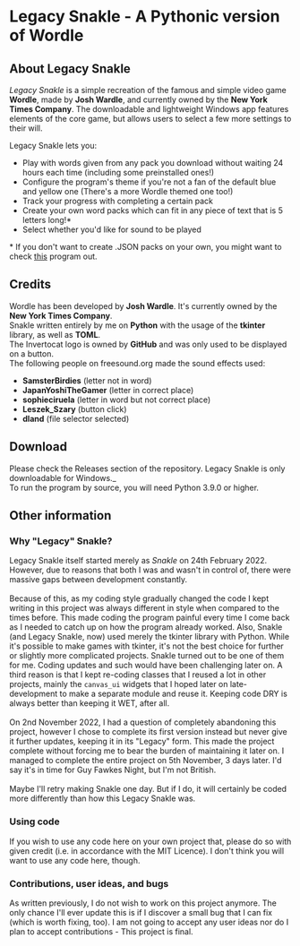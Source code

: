# Legacy Snakle - A Pythonic version of Wordle
## About Legacy Snakle
_Legacy Snakle_ is a simple recreation of the famous and simple video game **Wordle**, made by **Josh Wardle**, and currently owned by the **New York Times Company**.
The downloadable and lightweight Windows app features elements of the core game, but allows users to select a few more settings to their will.<br>

Legacy Snakle lets you:
* Play with words given from any pack you download without waiting 24 hours each time (including some preinstalled ones!)
* Configure the program's theme if you're not a fan of the default blue and yellow one (There's a more Wordle themed one too!)
* Track your progress with completing a certain pack
* Create your own word packs which can fit in any piece of text that is 5 letters long!\*
* Select whether you'd like for sound to be played<br>

\* If you don't want to create .JSON packs on your own, you might want to check [this](https://github.com/R1DF/Snakle-Pack-Editor) program out.<br>

## Credits
Wordle has been developed by **Josh Wardle**. It's currently owned by the **New York Times Company**.<br>
Snakle written entirely by me on **Python** with the usage of the **tkinter** library, as well as **TOML**.<br>
The Invertocat logo is owned by **GitHub** and was only used to be displayed on a button.<br>
The following people on freesound.org made the sound effects used:
* **SamsterBirdies** (letter not in word)
* **JapanYoshiTheGamer** (letter in correct place)
* **sophieciruela** (letter in word but not correct place)
* **Leszek_Szary** (button click)
* **dland** (file selector selected)<br>

## Download
Please check the Releases section of the repository. Legacy Snakle is only downloadable for Windows._<br>
To run the program by source, you will need Python 3.9.0 or higher.<br>

## Other information
### Why "Legacy" Snakle?
Legacy Snakle itself started merely as _Snakle_ on 24th February 2022. However, due to reasons that both I was and wasn't in control of, there were massive gaps between development constantly.<br><br>
Because of this, as my coding style gradually changed the code I kept writing in this project was always different in style when compared to the times before.
This made coding the program painful every time I come back as I needed to catch up on how the program already worked. Also, Snakle (and Legacy Snakle, now) used merely the tkinter library with Python.
While it's possible to make games with tkinter, it's not the best choice for further or slightly more complicated projects. Snakle turned out to be one of them for me. Coding updates and such would have been challenging later on.
A third reason is that I kept re-coding classes that I reused a lot in other projects, mainly the `canvas_ui` widgets that I hoped later on late-development to make a separate module and reuse it.
Keeping code DRY is always better than keeping it WET, after all.<br><br>
On 2nd November 2022, I had a question of completely abandoning this project, however I chose to complete its first version instead but never give it further updates, keeping it in its "Legacy" form. This made the project complete without forcing me to bear the burden of maintaining it later on. I managed to complete the entire project on 5th November, 3 days later. I'd say it's in time for Guy Fawkes Night, but I'm not British.<br><br>
Maybe I'll retry making Snakle one day. But if I do, it will certainly be coded more differently than how this Legacy Snakle was.

### Using code
If you wish to use any code here on your own project that, please do so with given credit (i.e. in accordance with the MIT Licence). I don't think you will want to use any code here, though.<br>

### Contributions, user ideas, and bugs
As written previously, I do not wish to work on this project anymore. The only chance I'll ever update this is if I discover a small bug that I can fix (which is worth fixing, too). I am not going to accept any user ideas nor do I plan to accept contributions - This project is final.
